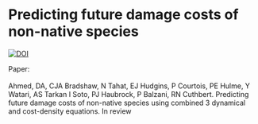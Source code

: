 # Predicting future damage costs of non-native species
<a href="https://doi.org/10.5281/zenodo.15255502"><img src="https://zenodo.org/badge/DOI/10.5281/zenodo.15255502.svg" alt="DOI"></a>

Paper: <br>
<br>
Ahmed, DA, CJA Bradshaw, N Tahat, EJ Hudgins, P Courtois, PE Hulme, Y Watari, AS Tarkan I Soto, PJ Haubrock, P Balzani, RN Cuthbert. Predicting future damage costs of non-native species using combined 3 dynamical and cost-density equations. In review
